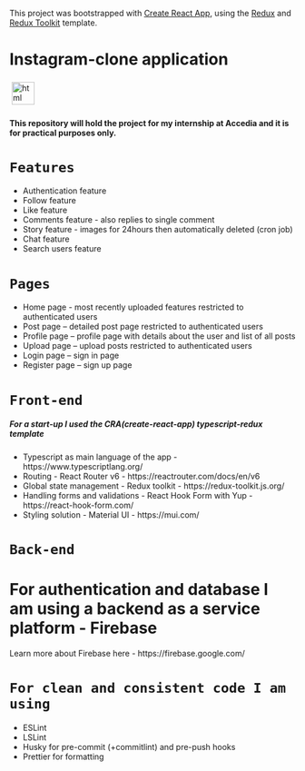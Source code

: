 This project was bootstrapped with [Create React App](https://github.com/facebook/create-react-app), using the [Redux](https://redux.js.org/) and [Redux Toolkit](https://redux-toolkit.js.org/) template.

<h1>Instagram-clone application</h1>
<img src="https://upload.wikimedia.org/wikipedia/commons/a/a5/Instagram_icon.png" alt="html" height="40" style="vertical-align:top; margin:4px">
<h4>This repository will hold the project for my internship at Accedia and it is for practical purposes only.<h4>

  ### <h1>`Features`</h1>
  <ul>
    <li>Authentication feature</li>
    <li>Follow feature</li>
    <li>Like feature</li>
    <li>Comments feature - also replies to single comment</li>
    <li>Story feature - images for 24hours then automatically deleted (cron job)</li>
    <li>Chat feature</li>
    <li>Search users feature</li>
  </ul>

  ### <h1>`Pages`</h1>
  <ul>
    <li>Home page - most recently uploaded features restricted to authenticated users</li>
    <li>Post page – detailed post page restricted to authenticated users</li>
    <li>Profile page – profile page with details about the user and list of all posts</li>
    <li>Upload page – upload posts restricted to authenticated users</li>
    <li>Login page – sign in page</li>
    <li>Register page – sign up page</li>
  </ul>


  ### <h1>`Front-end`</h1>
  <h5>For a start-up I used the CRA(create-react-app) typescript-redux template</h5>
  <ul>
    <li>Typescript as main language of the app - https://www.typescriptlang.org/</li>
    <li>Routing - React Router v6 - https://reactrouter.com/docs/en/v6</li>
    <li>Global state management - Redux toolkit - https://redux-toolkit.js.org/</li>
    <li>Handling forms and validations - React Hook Form with Yup - https://react-hook-form.com/</li>
    <li>Styling solution - Material UI - https://mui.com/</li>
  </ul>


  ### <h1>`Back-end`</h1>
  <h1>For authentication and database I am using a backend as a service platform - Firebase</h1>
  <p>Learn more about Firebase here - https://firebase.google.com/</p>
 
 
  ### <h1>`For clean and consistent code I am using`</h1>
  <ul>
    <li>ESLint</li>
    <li>LSLint</li>
    <li>Husky for pre-commit (+commitlint) and pre-push hooks</li>
    <li>Prettier for formatting</li>
  </ul>
  
